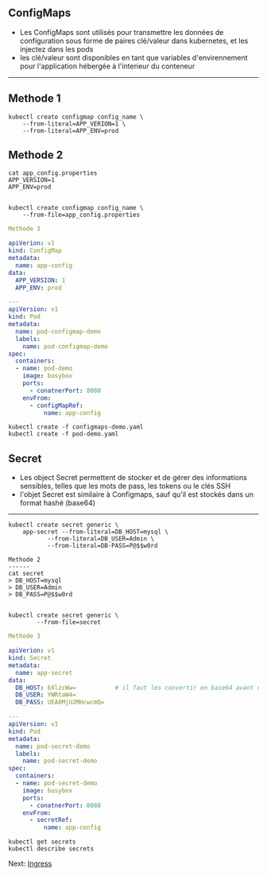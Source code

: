 ## ConfigMaps
* Les ConfigMaps sont utilisés pour transmettre les données de configuration sous forme de paires clé/valeur dans kubernetes, et les injectez dans les pods
* les clé/valeur sont disponibles en tant que variables d'envirennement pour l'application hébergée à l'interieur du conteneur
------------------------------------------------------

Methode 1
------
```console
kubectl create configmap config_name \ 
	--from-literal=APP_VERION=1 \ 
	--from-literal=APP_ENV=prod 
```

Methode 2
------
```console		
cat app_config.properties
APP_VERSION=1
APP_ENV=prod


kubectl create configmap config_name \		       
	--from-file=app_config.properties	
```						

```yaml
Methode 3

apiVerion: v1
kind: ConfigMap
metadata:
  name: app-config
data:
  APP_VERSION: 1
  APP_ENV: prod

---
apiVersion: v1
kind: Pod
metadata:
  name: pod-configmap-demo
  labels: 
    name: pod-configmap-demo
spec:
  containers:
  - name: pod-demo 
    image: busybox
    ports:
      - conatnerPort: 8080
    envFrom:
      - configMapRef:
          name: app-config

```
```
kubectl create -f configmaps-demo.yaml
kubectl create -f pod-demo.yaml
```

## Secret
* Les object Secret permettent de stocker et de gérer des informations sensibles, telles que les mots de pass, les tokens ou le clés SSH
* l'objet Secret est similaire à Configmaps, sauf qu'il est stockés dans un format hashé (base64)
-------------------------------------------
```
kubectl create secret generic \
	app-secret --from-literal=DB_HOST=mysql \
		   --from-literal=DB_USER=Admin \
		   --from-literal=DB-PASS=P@$$w0rd
```

```
Methode 2
------
cat secret
> DB_HOST=mysql
> DB_USER=Admin
> DB_PASS=P@$$w0rd


kubectl create secret generic \
        --from-file=secret
```


```yaml
Methode 3

apiVerion: v1
kind: Secret
metadata:
  name: app-secret
data:
  DB_HOST: bXlzcWw=           # il faut les convertir en base64 avant de les mettre dans le manifest Secret
  DB_USER: YWRtaW4=
  DB_PASS: UEA0MjU2MHcwcmQ=

---
apiVersion: v1
kind: Pod
metadata:
  name: pod-secret-demo
  labels:
    name: pod-secret-demo
spec:
  containers:
  - name: pod-secret-demo
    image: busybox
    ports:
      - conatnerPort: 8080
    envFrom:
      - secretRef:
          name: app-config
````

```
kubectl get secrets
kubectl describe secrets
```


Next: [Ingress](../objects/ingress.md)
